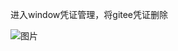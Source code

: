 进入window凭证管理，将gitee凭证删除

![图片](https://github.com/user-attachments/assets/35043537-db24-4408-b4d7-d0fc82876786)
